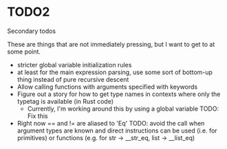 # TODO2

Secondary todos

These are things that are not immediately pressing, but I want to get to
at some point.

* stricter global variable initialization rules
* at least for the main expression parsing, use
    some sort of bottom-up thing instead of pure
    recursive descent
* Allow calling functions with arguments specified
    with keywords
* Figure out a story for how to get type names
    in contexts where only the typetag is available
    (in Rust code)
    * Currently, I'm working around this by using a global variable
        TODO: Fix this
* Right now == and != are aliased to 'Eq'
    TODO: avoid the call when argument types are known and
    direct instructions can be used (i.e. for primitives)
    or functions (e.g. for str -> __str_eq, list -> __list_eq)

